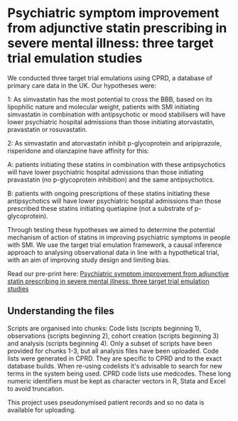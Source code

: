 # Psychiatric symptom improvement from adjunctive statin prescribing in severe mental illness: three target trial emulation studies

We conducted three target trial emulations using CPRD, a database of primary care data in the UK. Our hypotheses were:

1: As simvastatin has the most potential to cross the BBB, based on its lipophilic nature and molecular weight, patients with SMI initiating simvastatin in combination with antipsychotic or mood stabilisers will have lower psychiatric hospital admissions than those initiating atorvastatin, pravastatin or rosuvastatin.

2: As simvastatin and atorvastatin inhibit p-glycoprotein and aripiprazole, risperidone and olanzapine have affinity for this:

  A: patients initiating these statins in combination with these antipsychotics will have lower psychiatric hospital admissions than those initiating pravastatin (no p-glycoprotein inhibition) and the same antipsychotics.
                                      
  B: patients with ongoing prescriptions of these statins initiating these antipsychotics will have lower psychiatric hospital admissions than those prescribed these statins initiating quetiapine (not a substrate of p-glycoprotein).

Through testing these hypotheses we aimed to determine the potential mechanism of action of statins in improving psychiatric symptoms in people with SMI. We use the target trial emulation framework, a causal inference approach to analysing observational data in line with a hypothetical trial, with an aim of improving study design and limiting bias.

Read our pre-print here:
[Psychiatric symptom improvement from adjunctive statin prescribing in severe mental illness: three target trial emulation studies](https://www.medrxiv.org/content/10.1101/2025.01.20.25320829v1)

## Understanding the files

Scripts are organised into chunks: Code lists (scripts beginning 1), observations (scripts beginning 2), cohort creation (scripts beginning 3) and analysis (scripts beginning 4).
Only a subset of scripts have been provided for chunks 1-3, but all analysis files have been uploaded.
Code lists were generated in CPRD. They are specific to CPRD and to the exact database builds. When re-using codelists it's advisable to search for new terms in the system being used.
CPRD code lists use medcodes. These long numeric identifiers must be kept as character vectors in R, Stata and Excel to avoid truncation.

This project uses pseudonymised patient records and so no data is available for uploading.
